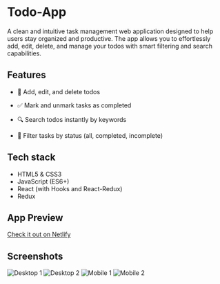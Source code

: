 # Todo-App

A clean and intuitive task management web application designed to help users stay organized and productive. The app allows you to effortlessly add, edit, delete, and manage your todos with smart filtering and search capabilities.

## Features

- 📝 Add, edit, and delete todos

- ✅ Mark and unmark tasks as completed

- 🔍 Search todos instantly by keywords

- 🎯 Filter tasks by status (all, completed, incomplete)

## Tech stack

- HTML5 & CSS3
- JavaScript (ES6+)
- React (with Hooks and React-Redux)
- Redux

## App Preview

[Check it out on Netlify](https://todoapp465.netlify.app/)

## Screenshots

![Desktop 1](https://github.com/user-attachments/assets/a12b6c92-5703-4fd4-bf6d-183271de2b1a)
![Desktop 2](https://github.com/user-attachments/assets/311f0263-9cc2-4624-876f-b0f861b61933)
![Mobile 1](https://github.com/user-attachments/assets/0519b9ff-0b13-43d1-be6c-8a92a74fe803)
![Mobile 2](https://github.com/user-attachments/assets/18eb72e1-b2a9-4d6e-84e2-d537ed4d1d70)

